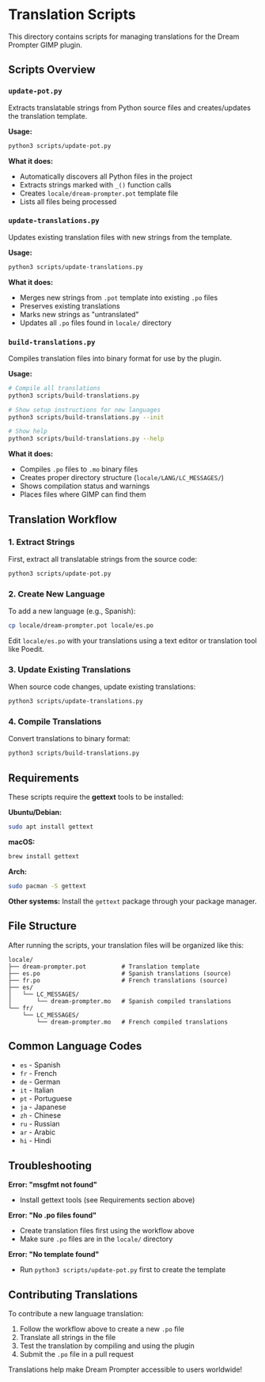 # Translation Scripts

This directory contains scripts for managing translations for the Dream Prompter GIMP plugin.

## Scripts Overview

### `update-pot.py`

Extracts translatable strings from Python source files and creates/updates the translation template.

**Usage:**

```bash
python3 scripts/update-pot.py
```

**What it does:**

- Automatically discovers all Python files in the project
- Extracts strings marked with `_()` function calls
- Creates `locale/dream-prompter.pot` template file
- Lists all files being processed

### `update-translations.py`

Updates existing translation files with new strings from the template.

**Usage:**

```bash
python3 scripts/update-translations.py
```

**What it does:**

- Merges new strings from `.pot` template into existing `.po` files
- Preserves existing translations
- Marks new strings as "untranslated"
- Updates all `.po` files found in `locale/` directory

### `build-translations.py`

Compiles translation files into binary format for use by the plugin.

**Usage:**

```bash
# Compile all translations
python3 scripts/build-translations.py

# Show setup instructions for new languages
python3 scripts/build-translations.py --init

# Show help
python3 scripts/build-translations.py --help
```

**What it does:**

- Compiles `.po` files to `.mo` binary files
- Creates proper directory structure (`locale/LANG/LC_MESSAGES/`)
- Shows compilation status and warnings
- Places files where GIMP can find them

## Translation Workflow

### 1. Extract Strings

First, extract all translatable strings from the source code:

```bash
python3 scripts/update-pot.py
```

### 2. Create New Language

To add a new language (e.g., Spanish):

```bash
cp locale/dream-prompter.pot locale/es.po
```

Edit `locale/es.po` with your translations using a text editor or translation tool like Poedit.

### 3. Update Existing Translations

When source code changes, update existing translations:

```bash
python3 scripts/update-translations.py
```

### 4. Compile Translations

Convert translations to binary format:

```bash
python3 scripts/build-translations.py
```

## Requirements

These scripts require the **gettext** tools to be installed:

**Ubuntu/Debian:**

```bash
sudo apt install gettext
```

**macOS:**

```bash
brew install gettext
```

**Arch:**

```bash
sudo pacman -S gettext
```

**Other systems:** Install the `gettext` package through your package manager.

## File Structure

After running the scripts, your translation files will be organized like this:

```
locale/
├── dream-prompter.pot          # Translation template
├── es.po                       # Spanish translations (source)
├── fr.po                       # French translations (source)
├── es/
│   └── LC_MESSAGES/
│       └── dream-prompter.mo   # Spanish compiled translations
└── fr/
    └── LC_MESSAGES/
        └── dream-prompter.mo   # French compiled translations
```

## Common Language Codes

- `es` - Spanish
- `fr` - French
- `de` - German
- `it` - Italian
- `pt` - Portuguese
- `ja` - Japanese
- `zh` - Chinese
- `ru` - Russian
- `ar` - Arabic
- `hi` - Hindi

## Troubleshooting

**Error: "msgfmt not found"**

- Install gettext tools (see Requirements section above)

**Error: "No .po files found"**

- Create translation files first using the workflow above
- Make sure `.po` files are in the `locale/` directory

**Error: "No template found"**

- Run `python3 scripts/update-pot.py` first to create the template

## Contributing Translations

To contribute a new language translation:

1. Follow the workflow above to create a new `.po` file
2. Translate all strings in the file
3. Test the translation by compiling and using the plugin
4. Submit the `.po` file in a pull request

Translations help make Dream Prompter accessible to users worldwide!

